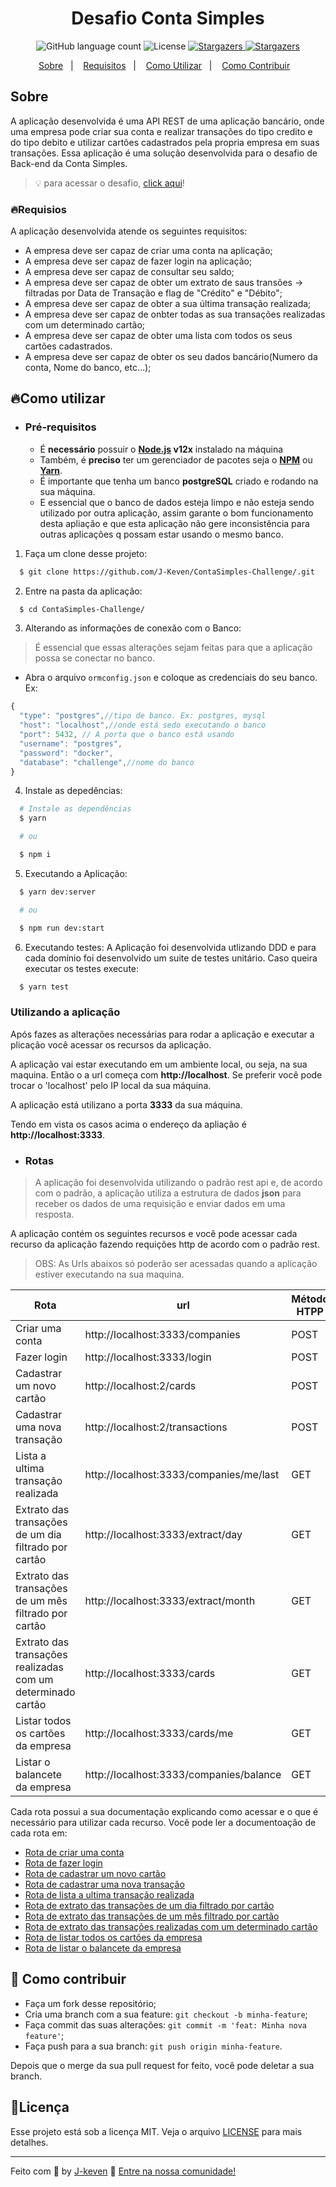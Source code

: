 <div align='center'>
  <h1>Desafio Conta Simples</h1>
</div>

<p align="center">
  <img alt="GitHub language count" src="https://img.shields.io/github/languages/count/J-Keven/ContaSimples-Challenge/?color=blue">

  <img alt="License" src="https://img.shields.io/badge/license-MIT-blue">

  <a href="https://github.com/J-keven/ContaSimples-Challenge//stargazers">
    <img alt="Stargazers" src="https://img.shields.io/github/stars/J-Keven/ContaSimples-Challenge/?style=social">
  </a>

  <a href="https://github.com/J-Keven/ContaSimples-Challenge//network/members">
    <img alt="Stargazers" src="https://img.shields.io/github/forks/J-keven/ContaSimples-Challenge/?style=social">
  </a>
</p>


<p align="center">
  <a href="#rocket-sobre">Sobre</a>&nbsp;&nbsp;&nbsp;|&nbsp;&nbsp;&nbsp;
  <a href="#fire-requisios">Requisitos</a>&nbsp;&nbsp;&nbsp;|&nbsp;&nbsp;&nbsp;
  <a href="#fire-como-utilizar">Como Utilizar</a>&nbsp;&nbsp;&nbsp;|&nbsp;&nbsp;&nbsp;
  <a href="#rocket-como-contribuir">Como Contribuir</a>&nbsp;&nbsp;&nbsp;
  <!-- <a href="#memo-licença">Licença</a> -->
</p>

## Sobre
A aplicação desenvolvida é uma API REST de uma aplicação bancário, onde uma empresa pode criar sua conta e realizar transações do tipo credito e do tipo debito e utilizar cartões cadastrados pela propria empresa em suas transações. Essa aplicação é uma solução desenvolvida para o desafio  de Back-end da Conta Simples.

> 💡 para acessar o desafio, [click aqui](https://gitlab.com/desafio-conta-simples/developer)!

### 🔥Requisios
A aplicação desenvolvida atende os seguintes requisitos:

- A empresa deve ser capaz de criar uma conta na aplicação;
- A empresa deve ser capaz de fazer login na aplicação;
- A empresa deve ser capaz de consultar seu saldo;
- A empresa deve ser capaz de obter um extrato de saus transões -> filtradas por
Data de Transação e flag de "Crédito" e "Débito";
- A empresa deve ser capaz de obter a sua última transação realizada;
- A empresa deve ser capaz de onbter todas as sua transações realizadas com um determinado cartão;
- A empresa deve ser capaz de obter uma lista com todos os seus cartões cadastrados.
- A empresa deve ser capaz de obter os seu dados bancário(Numero da conta, Nome do banco, etc...);

## 🔥Como utilizar

- ### **Pré-requisitos**

  - É **necessário** possuir o **[Node.js](https://nodejs.org/en/) v12x** instalado na máquina
  - Também, é **preciso** ter um gerenciador de pacotes seja o **[NPM](https://www.npmjs.com/)** ou **[Yarn](https://yarnpkg.com/)**.
  - É importante que tenha um banco **postgreSQL** criado e rodando na sua máquina.
  - E essencial que o banco de dados esteja limpo e não esteja sendo utilizado por outra aplicação, assim garante o bom funcionamento desta apliação e que esta aplicação não gere inconsistência para outras aplicações q possam estar usando o mesmo banco.


1. Faça um clone desse projeto:

```sh
  $ git clone https://github.com/J-Keven/ContaSimples-Challenge/.git
```

2. Entre na pasta da aplicação:
  ```sh
    $ cd ContaSimples-Challenge/
  ```
3. Alterando as informações de conexão com o Banco:
  > É essencial que essas alterações sejam feitas para que a aplicação possa se conectar no banco.

  - Abra o arquivo ``ormconfig.json`` e coloque as credenciais do seu banco.
   Ex:
  ```javascript
  {
    "type": "postgres",//tipo de banco. Ex: postgres, mysql
    "host": "localhost",//onde está sedo executando o banco
    "port": 5432, // A porta que o banco está usando
    "username": "postgres",
    "password": "docker",
    "database": "challenge",//nome do banco
  }
  ```
4. Instale as depedências:
```sh
  # Instale as dependências
  $ yarn

  # ou

  $ npm i
```

5. Executando a Aplicação:
```sh
  $ yarn dev:server

  # ou

  $ npm run dev:start
```

6. Executando testes:
  A Aplicação foi desenvolvida utlizando DDD e para cada domínio foi desenvolvido um suite de testes unitário. Caso queira executar os testes execute:

```sh
  $ yarn test

```
### Utilizando a aplicação

Após fazes as alterações necessárias para rodar a aplicação e executar a plicação você acessar os recursos da aplicação.

A aplicação vai estar executando em um ambiente local, ou seja, na sua maquina. Então o a url começa com **http://localhost**.
Se preferir você pode trocar o  'localhost' pelo IP local da sua máquina.

A aplicação está utilizano a porta **3333** da sua máquina.

Tendo em vista os casos acima o endereço da apliação é **http://localhost:3333**.

- ### Rotas
> A aplicação foi desenvolvida utilizando o padrão rest api e, de acordo com o padrão, a  aplicação utiliza a estrutura de dados **json** para receber os dados de uma requisição e enviar dados em uma resposta.

A aplicação contém os seguintes recursos e você pode acessar cada recurso da aplicação fazendo requições http de acordo com o padrão rest.

> OBS: As Urls abaixos só poderão ser acessadas quando a aplicação estiver executando na sua maquina.

Rota | url | Método HTPP
---- | --- | ------
Criar uma conta | http://localhost:3333/companies | POST
Fazer login | http://localhost:3333/login | POST
Cadastrar um novo cartão | http://localhost:2/cards | POST
Cadastrar uma nova transação | http://localhost:2/transactions | POST
Lista a ultima transação realizada | http://localhost:3333/companies/me/last | GET
Extrato das transações de um dia filtrado por cartão | http://localhost:3333/extract/day | GET
Extrato das transações de um mês filtrado por cartão | http://localhost:3333/extract/month  | GET
Extrato das transações realizadas com um determinado cartão | http://localhost:3333/cards | GET
Listar todos os cartões da empresa | http://localhost:3333/cards/me | GET
Listar o balancete da empresa | http://localhost:3333/companies/balance | GET

Cada rota possui a sua documentação explicando como acessar e o que é necessário para utilizar cada recurso. Você pode ler a documentoação de cada rota em:

- [Rota de criar uma conta](./docs/createCompany.md)
- [Rota de fazer login](./docs/login.md)
- [Rota de cadastrar um novo cartão](./docs/createCard.md)
- [Rota de cadastrar uma nova transação](./docs/createTransactions.md)
- [Rota de lista a ultima transação realizada](./docs/lastTransaction.md)
- [Rota de extrato das transações de um dia filtrado por cartão](./docs/extract.md#####/day)
- [Rota de extrato das transações de um mês filtrado por cartão](./docs/extract.md#####/month)
- [Rota de extrato das transações realizadas com um determinado cartão](./docs/extract.md#####/card)
- [Rota de listar todos os cartões da empresa](./docs/listAllCardsOfCompany.md)
- [Rota de listar o balancete da empresa](./docs/getBalance.md)

## 🚀 Como contribuir

- Faça um fork desse repositório;
- Cria uma branch com a sua feature: `git checkout -b minha-feature`;
- Faça commit das suas alterações: `git commit -m 'feat: Minha nova feature'`;
- Faça push para a sua branch: `git push origin minha-feature`.

Depois que o merge da sua pull request for feito, você pode deletar a sua branch.

## 📝Licença

Esse projeto está sob a licença MIT. Veja o arquivo [LICENSE](LICENSE) para mais detalhes.

---

Feito com 💜 by [J-keven](github.com/j-keven) :wave: [Entre na nossa comunidade!](https://discordapp.com/invite/gCRAFhc)
